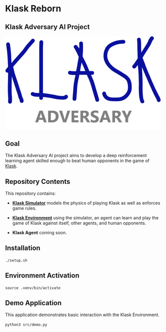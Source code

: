 # Klask Reborn
## Klask Adversary AI Project

![alt text](.github/KLASK_ADVERSARY_LOGO.png)

## Goal
The Klask Adversary AI project aims to develop a deep reinforcement learning agent skilled enough to beat human opponents in the game of [Klask](https://www.klaskgame.com/).

## Repository Contents

This repository contains:

- [**Klask Simulator**](src/KlaskLib/simulator/README.md) models the physics of playing Klask as well as enforces game rules.

- [**Klask Environment**](src/KlaskLib/environment/README.md) using the simulator, an agent can learn and play the game of Klask against itself, other agents, and human opponents.

- **Klask Agent** coming soon.

## Installation
`./setup.sh`

## Environment Activation
`source .venv/bin/activate`

## Demo Application
This application demonstrates basic interaction with the Klask Environment.

`python3 src/demo.py`

